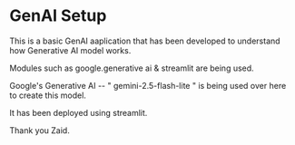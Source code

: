 # GenAI Setup

This is a basic GenAI aaplication that has been developed to understand how Generative AI model works.

Modules such as google.generative ai & streamlit are being used.

Google's Generative AI -- " gemini-2.5-flash-lite " is being used over here to create this model.

It has been deployed using streamlit.

Thank you
Zaid.


